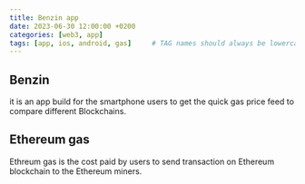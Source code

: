 ```yaml
---
title: Benzin app
date: 2023-06-30 12:00:00 +0200
categories: [web3, app]
tags: [app, ios, android, gas]     # TAG names should always be lowercase
---
```



## Benzin

it is an app build for the smartphone users to get the quick gas price feed to compare different Blockchains.

## Ethereum gas

Ethreum gas is the cost paid by users to send transaction on Ethereum blockchain to the Ethereum miners. 


